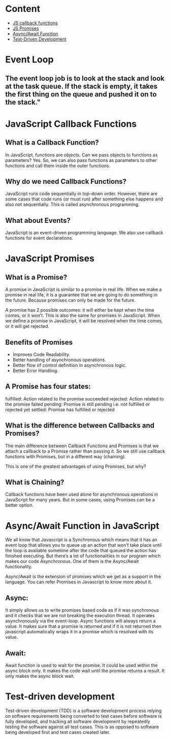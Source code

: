 # Content

- [JS callback functions](#JavaScript-Callback-Functions)
- [JS Promises](#js-promises)
- [Async/Await Function](#Async/Await-Function-in-JavaScript)
- [Test-Driven Development](#test-driven-development)

# Event Loop
## The  event loop job is to look at the stack and look at the task queue. If the stack is empty, it takes the first thing on the queue and pushed it on to the stack."


# JavaScript Callback Functions

## What is a Callback Function?

In JavaScript, functions are objects. Can we pass objects to functions as parameters? Yes.
So, we can also pass functions as parameters to other functions and call them inside the outer functions.

## Why do we need Callback Functions?

JavaScript runs code sequentially in top-down order. However, there are some cases that code runs (or must run) after something else happens and also not sequentially. This is called asynchronous programming.

## What about Events?

JavaScript is an event-driven programming language. We also use callback functions for event declarations.

# JavaScript Promises

## What is a Promise?

A promise in JavaScript is similar to a promise in real life. When we make a promise in real life, it is a guarantee that we are going to do something in the future. Because promises can only be made for the future.

A promise has 2 possible outcomes: it will either be kept when the time comes, or it won’t.
This is also the same for promises in JavaScript. When we define a promise in JavaScript, it will be resolved when the time comes, or it will get rejected.

## Benefits of Promises

- Improves Code Readability.
- Better handling of asynchronous operations.
- Better flow of control definition in asynchronous logic.
- Better Error Handling.

## A Promise has four states:

fulfilled: Action related to the promise succeeded
rejected: Action related to the promise failed
pending: Promise is still pending i.e. not fulfilled or rejected yet
settled: Promise has fulfilled or rejected

## What is the difference between Callbacks and Promises?

The main difference between Callback Functions and Promises is that we attach a callback to a Promise rather than passing it. So we still use callback functions with Promises, but in a different way (chaining).

This is one of the greatest advantages of using Promises, but why?

## What is Chaining?

Callback functions have been used alone for asynchronous operations in JavaScript for many years. But in some cases, using Promises can be a better option.

# Async/Await Function in JavaScript

We all know that Javascript is a Synchronous which means that it has an event loop that allows you to queue up an action that won’t take place until the loop is available sometime after the code that queued the action has finished executing. But there’s a lot of functionalities in our program which makes our code Asynchronous. One of them is the Async/Await functionality.

Async/Await is the extension of promises which we get as a support in the language. You can refer Promises in Javascript to know more about it.

## Async:

It simply allows us to write promises based code as if it was synchronous and it checks that we are not breaking the execution thread. It operates asynchronously via the event-loop. Async functions will always return a value. It makes sure that a promise is returned and if it is not returned then javascript automatically wraps it in a promise which is resolved with its value.

## Await:

Await function is used to wait for the promise. It could be used within the async block only. It makes the code wait until the promise returns a result. It only makes the async block wait.

# Test-driven development

Test-driven development (TDD) is a software development process relying on software requirements being converted to test cases before software is fully developed, and tracking all software development by repeatedly testing the software against all test cases. This is as opposed to software being developed first and test cases created later.
